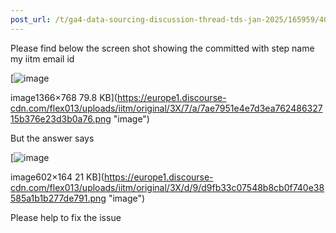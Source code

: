 ```yaml
---
post_url: /t/ga4-data-sourcing-discussion-thread-tds-jan-2025/165959/40
---
```

Please find below the screen shot showing the committed with step name my iitm email id  

[![image](https://europe1.discourse-cdn.com/flex013/uploads/iitm/optimized/3X/7/a/7ae7951e4e7d3ea76248632715b376e23d3b0a76_2_690x387.png)

image1366×768 79.8 KB](https://europe1.discourse-cdn.com/flex013/uploads/iitm/original/3X/7/a/7ae7951e4e7d3ea76248632715b376e23d3b0a76.png "image")

  
But the answer says  

[![image](https://europe1.discourse-cdn.com/flex013/uploads/iitm/original/3X/d/9/d9fb33c07548b8cb0f740e38585a1b1b277de791.png)

image602×164 21 KB](https://europe1.discourse-cdn.com/flex013/uploads/iitm/original/3X/d/9/d9fb33c07548b8cb0f740e38585a1b1b277de791.png "image")

  
Please help to fix the issue